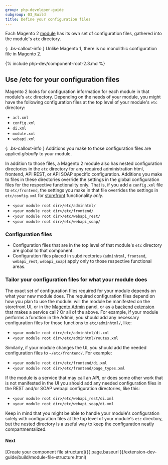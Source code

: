 ```yaml
---
group: php-developer-guide
subgroup: 03_Build
title: Define your configuration files
---
```


Each Magento 2 [module](https://glossary.magento.com/module) has its own set of configuration files, gathered into the module's `etc` directory.

{: .bs-callout-info }
Unlike Magento 1, there is no monolithic configuration file in Magento 2.

{% include php-dev/component-root-2.3.md %}

## Use /etc for your configuration files

Magento 2 looks for configuration information for each module in that module's `etc` directory. Depending on the needs of your module, you might have the following configuration files at the top level of your module's `etc` directory:

* `acl.xml`
* `config.xml`
* `di.xml`
* `module.xml`
* `webapi.xml`

{: .bs-callout-info }
Additions you make to those configuration files are applied *globally* to your module.

In addition to those files, a Magento 2 module also has nested configuration directories in the `etc` directory for any required administration html, frontend, API REST, or API SOAP specific configuration. Additions you make to files in these directories override the settings in the global configuration files for the respective functionality only. That is, if you add a `config.xml` file to `etc/frontend`, the settings you make in that file overrides the settings in `etc/config.xml` for [storefront](https://glossary.magento.com/storefront) functionality *only*.

* `<your module root dir>/etc/adminhtml/`
* `<your module root dir>/etc/frontend/`
* `<your module root dir>/etc/webapi_rest/`
* `<your module root dir>/etc/webapi_soap/`

### Configuration files

* Configuration files that are in the top level of that module's `etc` directory are global to that component.
* Configuration files placed in subdirectories (`adminhtml`, `frontend`, `webapi_rest`, `webapi_soap`) apply only to those respective functional areas.

### Tailor your configuration files for what your module does

The exact set of configuration files required for your module depends on what your new module does. The required configuration files depend on how you plan to use the module: will the module be manifested on the storefront UI, or in the [Magento Admin](https://glossary.magento.com/magento-admin) panel, or as a [backend](https://glossary.magento.com/backend) [extension](https://glossary.magento.com/extension) that makes a service call? Or all of the above. For example, if your module performs a function in the Admin, you should add any necessary configuration files for those functions to `etc/adminhtml/`, like:

* `<your module root dir>/etc/adminhtml/di.xml`
* `<your module root dir>/etc/adminhtml/routes.xml`

Similarly, if your module changes the UI, you should add the needed configuration files to `~/etc/frontend/`. For example:

* `<your module root dir>/etc/frontend/di.xml`
* `<your module root dir>/etc/frontend/page_types.xml`

If the module is a service that may call an API, or does some other work that is not manifested in the UI you should add any needed configuration files in the REST and/or SOAP webapi configuration directories, like this:

* `<your module root dir>/etc/webapi_rest/di.xml`
* `<your module root dir>/etc/webapi_soap/di.xml`

Keep in mind that you might be able to handle your module's configuration solely with configuration files at the top level of your module's `etc` directory, but the nested directory is a useful way to keep the configuration neatly compartmentalized.

#### Next

[Create your component file structure]({{ page.baseurl }}/extension-dev-guide/build/module-file-structure.html)
